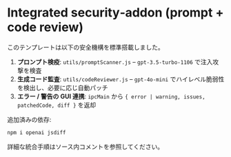 # Integrated security‑addon (prompt + code review)

このテンプレートは以下の安全機構を標準搭載しました。

1. **プロンプト検疫**: `utils/promptScanner.js` – `gpt‑3.5‑turbo-1106` で注入攻撃を検査  
2. **生成コード監査**: `utils/codeReviewer.js` – `gpt‑4o‑mini` でハイレベル脆弱性を検出し、必要に応じ自動パッチ
3. **エラー / 警告の GUI 連携**: `ipcMain` から `{ error | warning, issues, patchedCode, diff }` を返却

追加済みの依存:

```bash
npm i openai jsdiff
```

詳細な統合手順はソース内コメントを参照してください。